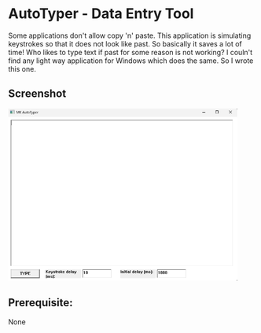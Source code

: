 # AutoTyper - Data Entry Tool 

Some applications don't allow copy 'n' paste. This application is simulating keystrokes so that it does not look like past.
So basically it saves a lot of time! Who likes to type text if past for some reason is not working?
I couln't find any light way application for Windows which does the same. So I wrote this one.

## Screenshot
<img src="Screenshots/UI.png" alt="UI" height="350"/>

## Prerequisite:
None

